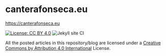 # canterafonseca.eu
https://canterafonseca.eu

[![License: CC BY 4.0](https://img.shields.io/badge/License-CC%20BY%204.0-lightgrey.svg)](https://creativecommons.org/licenses/by/4.0/)
![Jekyll site CI](https://github.com/jmcanterafonseca/jmcanterafonseca.github.io/workflows/Jekyll%20site%20CI/badge.svg)

All the posted articles in this repository/blog are licensed under a [Creative Commons by Attribution 4.0 International](https://creativecommons.org/licenses/by/4.0/) License.
